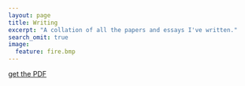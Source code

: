 ```yaml
---
layout: page
title: Writing
excerpt: "A collation of all the papers and essays I've written."
search_omit: true
image:
  feature: fire.bmp
---
```


[get the PDF](/documents/SUSYQM.pdf)
